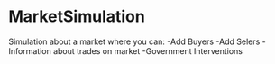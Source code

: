 # MarketSimulation

Simulation about a market where you can:
        -Add Buyers
        -Add Selers
        -Information about trades on market
        -Government Interventions
